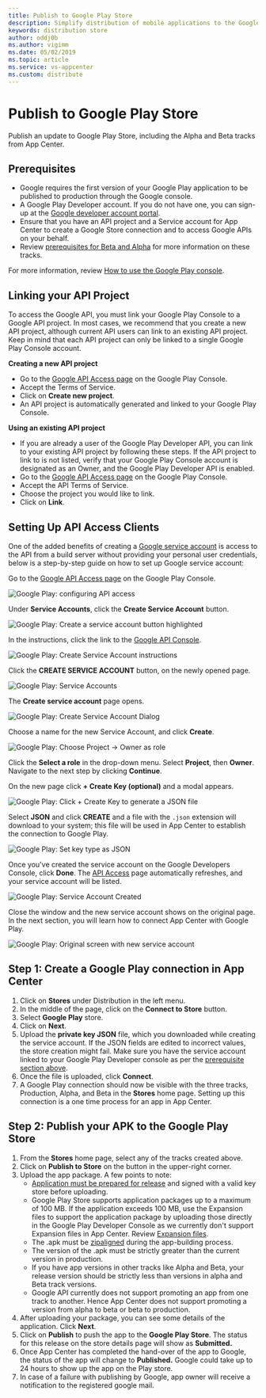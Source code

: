 ```yaml
---
title: Publish to Google Play Store
description: Simplify distribution of mobile applications to the Google Play store 
keywords: distribution store
author: oddj0b
ms.author: vigimm
ms.date: 05/02/2019
ms.topic: article
ms.service: vs-appcenter
ms.custom: distribute
---
```


# Publish to Google Play Store

Publish an update to Google Play Store, including the Alpha and Beta tracks from App Center. 

## Prerequisites

* Google requires the first version of your Google Play application to be published to production through the Google console.
* A Google Play Developer account. If you do not have one, you can sign-up at the [Google developer account portal](https://play.google.com/apps/publish/signup).
* Ensure that you have an API project and a Service account for App Center to create a Google Store connection and to access Google APIs on your behalf.
* Review [prerequisites for Beta and Alpha](https://developer.android.com/distribute/best-practices/launch/beta-tests.html) for more information on these tracks.

For more information, review [How to use the Google Play console](https://support.google.com/googleplay/android-developer/answer/6112435?hl=en).

## Linking your API Project

To access the Google API, you must link your Google Play Console to a Google API project. In most cases, we recommend that you create a new API project, although current API users can link to an existing API project. Keep in mind that each API project can only be linked to a single Google Play Console account.

**Creating a new API project**

* Go to the [Google API Access page](https://play.google.com/apps/publish/#ApiAccessPlace) on the Google Play Console.
* Accept the Terms of Service.
* Click on **Create new project**.
* An API project is automatically generated and linked to your Google Play Console.

**Using an existing API project**

* If you are already a user of the Google Play Developer API, you can link to your existing API project by following these steps. If the API project to link to is not listed, verify that your Google Play Console account is designated as an Owner, and the Google Play Developer API is enabled.
* Go to the [Google API Access page](https://play.google.com/apps/publish/#ApiAccessPlace) on the Google Play Console.
* Accept the API Terms of Service.
* Choose the project you would like to link.
* Click on **Link**.

## Setting Up API Access Clients

One of the added benefits of creating a [Google service account](https://developers.google.com/accounts/docs/OAuth2ServiceAccount) is access to the API from a build server without providing your personal user credentials, below is a step-by-step guide on how to set up Google service account:

Go to the [Google API Access page](https://play.google.com/apps/publish/#ApiAccessPlace) on the Google Play Console.

  ![Google Play: configuring API access](~/distribution/images/image1.png)

Under **Service Accounts**, click the **Create Service Account** button.

  ![Google Play: Create a service account button highlighted](~/distribution/images/image2.png)

In the instructions, click the link to the [Google API Console](https://play.google.com/apps/publish/#ApiAccessPlace).

  ![Google Play: Create Service Account instructions](~/distribution/images/image3.png)

Click the **CREATE SERVICE ACCOUNT** button, on the newly opened page.

  ![Google Play: Service Accounts](~/distribution/images/image4.png)

The **Create service account** page opens.

  ![Google Play: Create Service Account Dialog](~/distribution/images/image5.png)

Choose a name for the new Service Account, and click **Create**.

![Google Play: Choose Project -> Owner as role](~/distribution/images/image6.png)

Click the **Select a role** in the drop-down menu. Select **Project**, then **Owner**. Navigate to the next step by clicking **Continue**.

On the new page click **+ Create Key (optional)** and a modal appears.

![Google Play: Click + Create Key to generate a JSON file](~/distribution/images/image7.png)

Select **JSON** and click **CREATE** and a file with the `.json` extension will download to your system; this file will be used in App Center to establish the connection to Google Play.

![Google Play: Set key type as JSON](~/distribution/images/image8.png)

Once you've created the service account on the Google Developers Console, click **Done**. The [API Access](https://play.google.com/apps/publish/#ApiAccessPlace) page automatically refreshes, and your service account will be listed.

![Google Play: Service Account Created](~/distribution/images/image9.png)

Close the window and the new service account shows on the original page. In the next section, you will learn how to connect App Center with Google Play.

![Google Play: Original screen with new service account](~/distribution/images/image10.png)

## Step 1: Create a Google Play connection in App Center

1. Click on **Stores** under Distribution in the left menu.
2. In the middle of the page, click on the **Connect to Store** button.
3. Select **Google Play** store.
4. Click on **Next**.
5. Upload the **private key JSON** file, which you downloaded while creating the service account. If the JSON fields are edited to incorrect values, the store creation might fail. Make sure you have the service account linked to your Google Play Developer console as per the [prerequisite section above](#prerequisites).
6. Once the file is uploaded, click **Connect**.
7. A Google Play connection should now be visible with the three tracks, Production, Alpha, and Beta in the **Stores** home page. Setting up this connection is a one time process for an app in App Center.

## Step 2: Publish your APK to the Google Play Store

1. From the **Stores** home page, select any of the tracks created above.
2. Click on **Publish to Store** on the button in the upper-right corner.
3. Upload the app package. A few points to note:
   * [Application must be prepared for release](https://developer.android.com/studio/publish/#publishing-prepare) and signed with a valid key store before uploading.
   * Google Play Store supports application packages up to a maximum of 100 MB. If the application exceeds 100 MB, use the Expansion files to support the application package by uploading those directly in the Google Play Developer Console as we currently don't support Expansion files in App Center. Review [Expansion files](https://support.google.com/googleplay/android-developer/answer/2481797?hl=en).
   * The .apk must be [zipaligned](https://developer.android.com/studio/command-line/zipalign.html) during the app-building process.
   * The version of the .apk must be strictly greater than the current version in production.
   * If you have app versions in other tracks like Alpha and Beta, your release version should be strictly less than versions in alpha and Beta track versions.
   * Google API currently does not support promoting an app from one track to another. Hence App Center does not support promoting a version from alpha to beta or beta to production.
4. After uploading your package, you can see some details of the application. Click **Next**.
5. Click on **Publish** to push the app to the **Google Play Store**. The status for this release on the store details page will show as **Submitted.**
6. Once App Center has completed the hand-over of the app to Google, the status of the app will change to **Published.** Google could take up to 24 hours to show up the app on the Play store.
7. In case of a failure with publishing by Google, app owner will receive a notification to the registered google mail.
